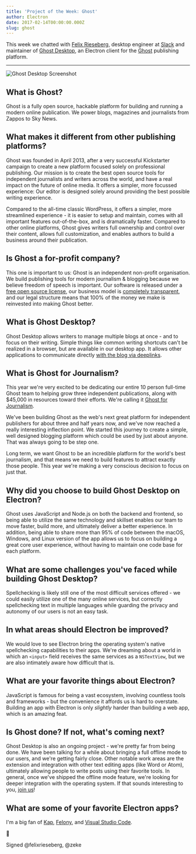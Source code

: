 ```yaml
---
title: 'Project of the Week: Ghost'
author: Electron
date: 2017-02-14T00:00:00.000Z
slug: ghost
---
```

This week we chatted with [Felix Rieseberg](https://felixrieseberg.com/), desktop engineer at [Slack](https://slack.com/) and maintainer of [Ghost Desktop](https://ghost.org/downloads/), an Electron client for the [Ghost](https://ghost.org/) publishing platform.

---

<div class="pt-5">
  <img src="https://cloud.githubusercontent.com/assets/2289/22913898/7396b0de-f222-11e6-8e5d-147a7ced37a9.png" alt="Ghost Desktop Screenshot"/> 
</div>

## What is Ghost?

Ghost is a fully open source, hackable platform for building and running a modern online publication. We power blogs, magazines and journalists from Zappos to Sky News.

## What makes it different from other publishing platforms?

Ghost was founded in April 2013, after a very successful Kickstarter campaign to create a new platform focused solely on professional publishing. Our mission is to create the best open source tools for independent journalists and writers across the world, and have a real impact on the future of online media. It offers a simpler, more focussed experience: Our editor is designed solely around providing the best possible writing experience.

Compared to the all-time classic WordPress, it offers a simpler, more streamlined experience - it is easier to setup and maintain, comes with all important features out-of-the-box, and is dramatically faster. Compared to other online platforms, Ghost gives writers full ownership and control over their content, allows full customization, and enables authors to build a business around their publication.

## Is Ghost a for-profit company?

This one is important to us: Ghost is an independent non-profit organisation. We build publishing tools for modern journalism & blogging because we believe freedom of speech is important. Our software is released under a [free open source license](https://github.com/TryGhost/Ghost), our business model is [completely transparent](https://blog.ghost.org/year-3/), and our legal structure means that 100% of the money we make is reinvested into making Ghost better.

## What is Ghost Desktop?

Ghost Desktop allows writers to manage multiple blogs at once - and to focus on their writing. Simple things like common writing shortcuts can't be realized in a browser, but are available in our desktop app. It allows other applications to communicate directly [with the blog via deeplinks](https://github.com/tryghost/ghost-desktop/blob/master/docs/deeplinks.md).

## What is Ghost for Journalism?

This year we're very excited to be dedicating our entire 10 person full-time Ghost team to helping grow three independent publications, along with $45,000 in resources toward their efforts. We're calling it [Ghost for Journalism](https://ghost.org/journalism/).

We've been building Ghost as the web's next great platform for independent publishers for about three and half years now, and we've now reached a really interesting inflection point. We started this journey to create a simple, well designed blogging platform which could be used by just about anyone. That was always going to be step one.

Long term, we want Ghost to be an incredible platform for the world's best journalism, and that means we need to build features to attract exactly those people. This year we're making a very conscious decision to focus on just that.

## Why did you choose to build Ghost Desktop on Electron?

Ghost uses JavaScript and Node.js on both the backend and frontend, so being able to utilize the same technology and skillset enables our team to move faster, build more, and ultimately deliver a better experience. In addition, being able to share more than 95% of code between the macOS, Windows, and Linux version of the app allows us to focus on building a great core user experience, without having to maintain one code base for each platform.

## What are some challenges you've faced while building Ghost Desktop?

Spellchecking is likely still one of the most difficult services offered - we could easily utilize one of the many online services, but correctly spellchecking text in multiple languages while guarding the privacy and autonomy of our users is not an easy task.

## In what areas should Electron be improved?

We would love to see Electron bring the operating system's native spellchecking capabilities to their apps. We're dreaming about a world in which an `<input>` field receives the same services as a `NSTextView`, but we are also intimately aware how difficult that is.

## What are your favorite things about Electron?

JavaScript is famous for being a vast ecosystem, involving countless tools and frameworks - but the convenience it affords us is hard to overstate. Building an app with Electron is only _slightly_ harder than building a web app, which is an amazing  feat.

## Is Ghost done? If not, what's coming next?

Ghost Desktop is also an ongoing project - we're pretty far from being done. We have been talking for a while about bringing a full offline mode to our users, and we're getting fairly close. Other notable work areas are the extension and integration with other text editing apps (like Word or Atom), ultimately allowing people to write posts using their favorite tools. In general, once we've shipped the offline mode feature, we're looking for deeper integration with the operating system. If that sounds interesting to you, [join us](https://github.com/tryghost/ghost-desktop)!

## What are some of your favorite Electron apps?

I'm a big fan of [Kap](https://getkap.co/), [Felony](https://github.com/henryboldi/felony), and [Visual Studio Code](https://code.visualstudio.com).

👻


Signed @felixrieseberg, @zeke
